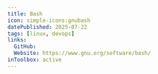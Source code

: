 ```yaml
---
title: Bash
icon: simple-icons:gnubash
datePublished: 2025-07-22
tags: [linux, devops]
links:
  GitHub:
  Website: https://www.gnu.org/software/bash/
inToolbox: active
---
```

